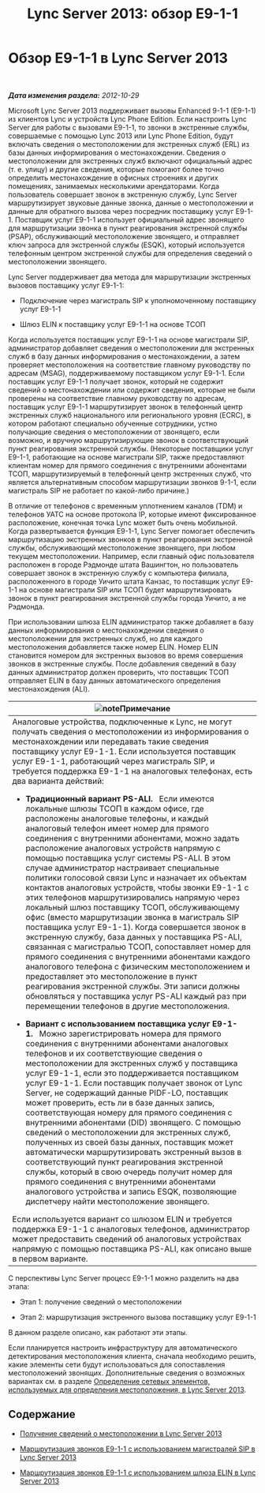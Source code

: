 ﻿---
title: 'Lync Server 2013: обзор E9-1-1'
TOCTitle: Обзор E9-1-1
ms:assetid: c01e6774-bc9f-4c5b-a60b-478b7317b2b7
ms:mtpsurl: https://technet.microsoft.com/ru-ru/library/Gg412936(v=OCS.15)
ms:contentKeyID: 49311058
ms.date: 05/19/2016
mtps_version: v=OCS.15
ms.translationtype: HT
---

# Обзор E9-1-1 в Lync Server 2013

 

_**Дата изменения раздела:** 2012-10-29_

Microsoft Lync Server 2013 поддерживает вызовы Enhanced 9-1-1 (E9-1-1) из клиентов Lync и устройств Lync Phone Edition. Если настроить Lync Server для работы с вызовами E9-1-1, то звонки в экстренные службы, совершаемые с помощью Lync 2013 или Lync Phone Edition, будут включать сведения о местоположении для экстренных служб (ERL) из базы данных информирования о местонахождении. Сведения о местоположении для экстренных служб включают официальный адрес (т. е. улицу) и другие сведения, которые помогают более точно определить местонахождение в офисных строениях и других помещениях, занимаемых несколькими арендаторами. Когда пользователь совершает звонок в экстренную службу, Lync Server маршрутизирует звуковые данные звонка, данные о местоположении и данные для обратного вызова через посредник поставщику услуг E9-1-1. Поставщик услуг E9-1-1 использует официальный адрес звонящего для маршрутизации звонка в пункт реагирования экстренной службы (PSAP), обслуживающий местоположение звонящего, и отправляет ключ запроса для экстренной службы (ESQK), который используется телефонным центром экстренной службы для определения сведений о местоположении звонящего.

Lync Server поддерживает два метода для маршрутизации экстренных вызовов поставщику услуг E9-1-1:

  - Подключение через магистраль SIP к уполномоченному поставщику услуг E9-1-1

  - Шлюз ELIN к поставщику услуг E9-1-1 на основе ТСОП

Когда используется поставщик услуг E9-1-1 на основе магистрали SIP, администратор добавляет сведения о местоположении для экстренных служб в базу данных информирования о местонахождении, а затем проверяет местоположения на соответствие главному руководству по адресам (MSAG), поддерживаемому поставщиком услуг E9-1-1. Если поставщик услуг E9-1-1 получает звонок, который не содержит сведений о местонахождении или содержит сведения, которые не были проверены на соответствие главному руководству по адресам, поставщик услуг E9-1-1 маршрутизирует звонок в телефонный центр экстренных служб национального или регионального уровня (ECRC), в котором работают специально обученные сотрудники, устно получающие сведения о местоположении от звонящего, если возможно, и вручную маршрутизирующие звонок в соответствующий пункт реагирования экстренной службы. (Некоторые поставщики услуг E9-1-1, работающие на основе магистрали SIP, также предоставляют клиентам номер для прямого соединения с внутренними абонентами ТСОП, маршрутизируемый в телефонный центр экстренных служб, что является альтернативным способом маршрутизации звонков 9-1-1, если магистраль SIP не работает по какой-либо причине.)

В отличие от телефонов с временным уплотнением каналов (TDM) и телефонов УАТС на основе протокола IP, которые имеют фиксированное расположение, конечная точка Lync может быть очень мобильной. Когда развертывается функция E9-1-1, Lync Server помогает обеспечить маршрутизацию экстренных звонков в пункт реагирования экстренной службы, обслуживающий местоположение звонящего, при любом текущем местоположении. Например, если главный офис пользователя расположен в городе Рэдмонде штата Вашингтон, но пользователь совершает звонок в экстренную службу с компьютера филиала, расположенного в городе Уичито штата Канзас, то поставщик услуг E9-1-1 на основе магистрали SIP или ТСОП будет маршрутизировать звонок в пункт реагирования экстренной службы города Уичито, а не Рэдмонда.

При использовании шлюза ELIN администратор также добавляет в базу данных информирования о местонахождении сведения о местоположении для экстренных служб, но для каждого местоположения добавляется также номер ELIN. Номер ELIN становится номером для экстренных вызовов во время совершения звонков в экстренные службы. После добавления сведений в базу данных администратор должен проверить, что поставщик ТСОП отправляет ELIN в базу данных автоматического определения местонахождения (ALI).

<table>
<colgroup>
<col style="width: 100%" />
</colgroup>
<thead>
<tr class="header">
<th><img src="images/Gg398412.note(OCS.15).gif" title="note" alt="note" />Примечание</th>
</tr>
</thead>
<tbody>
<tr class="odd">
<td>Аналоговые устройства, подключенные к Lync, не могут получать сведения о местоположении из информирования о местонахождении или передавать такие сведения поставщику услуг E9-1-1. Если используется поставщик услуг E9-1-1, работающий через магистраль SIP, и требуется поддержка E9-1-1 на аналоговых телефонах, есть два варианта действий:<ul><li><p><strong>Традиционный вариант PS-ALI.</strong>   Если имеются локальные шлюзы ТСОП в каждом офисе, где расположены аналоговые телефоны, и каждый аналоговый телефон имеет номер для прямого соединения с внутренними абонентами, можно задать расположение аналоговых устройств напрямую с помощью поставщика услуг системы PS-ALI. В этом случае администратор настраивает специальные политики голосовой связи Lync и назначает их объектам контактов аналоговых устройств, чтобы звонки E9-1-1 с этих телефонов маршрутизировались напрямую через локальный шлюз поставщику ТСОП, обслуживающему офис (вместо маршрутизации звонка в магистраль SIP поставщика услуг E9-1-1). Когда совершается звонок в экстренную службу, база данных у поставщика PS-ALI, связанная с магистралью ТСОП, сопоставляет номер для прямого соединения с внутренними абонентами каждого аналогового телефона с физическим местоположением и предоставляет это местоположение в пункт реагирования экстренной службы. Эти записи должны обновляться у поставщика услуг PS-ALI каждый раз при перемещении телефонов в другие местоположения.</p></li><li><p><strong>Вариант с использованием поставщика услуг E9-1-1.</strong>   Можно зарегистрировать номера для прямого соединения с внутренними абонентами аналоговых телефонов и их соответствующие сведения о местоположении для экстренных служб у поставщика услуг E9-1-1, если это поддерживается поставщиком услуг E9-1-1. Если поставщик получает звонок от Lync Server, не содержащий данные PIDF-LO, поставщик может проверить, есть ли в базе данных запись, соответствующая номеру для прямого соединения с внутренними абонентами (DID) звонящего. С помощью сведений о местоположении для экстренных служб, полученных из своей базы данных, поставщик может автоматически маршрутизировать экстренный вызов в соответствующий пункт реагирования экстренной службы, который в свою очередь получит номер для прямого соединения с внутренними абонентами аналогового устройства и запись ESQK, позволяющие диспетчеру найти местоположение звонящего.</p></li></ul>
Если используется вариант со шлюзом ELIN и требуется поддержка E9-1-1 с аналоговых телефонов, администратор может предоставить сведений об аналоговых устройствах напрямую с помощью поставщика PS-ALI, как описано выше в первом варианте.</td>
</tr>
</tbody>
</table>


С перспективы Lync Server процесс E9-1-1 можно разделить на два этапа:

  - Этап 1: получение сведений о местоположении

  - Этап 2: маршрутизация экстренного вызова поставщику услуг E9-1-1

В данном разделе описано, как работают эти этапы.

Если планируется настроить инфраструктуру для автоматического детектирования местоположения клиента, сначала необходимо решить, какие элементы сети будут использоваться для сопоставления местоположений звонящих. Дополнительные сведения о возможных вариантах см. в разделе [Определение сетевых элементов, используемых для определения местоположения, в Lync Server 2013](lync-server-2013-defining-the-network-elements-used-to-determine-location.md).

## Содержание

  - [Получение сведений о местоположении в Lync Server 2013](lync-server-2013-acquiring-a-location.md)

  - [Маршрутизация звонков E9-1-1 с использованием магистралей SIP в Lync Server 2013](lync-server-2013-routing-e9-1-1-calls-by-using-a-sip-trunk.md)

  - [Маршрутизация звонков E9-1-1 с использованием шлюза ELIN в Lync Server 2013](lync-server-2013-routing-e9-1-1-calls-by-using-an-elin-gateway.md)

